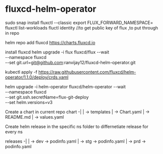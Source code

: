 # fluxcd-helm-operator
sudo snap install fluxctl --classic
export FLUX_FORWARD_NAMESPACE=<flux-ns>
fluxctl list-workloads
fluctl identity  //to get public key of flux ,to put through in repo

helm repo add fluxcd https://charts.fluxcd.io

install fluxcd 
helm upgrade -i flux fluxcd/flux --wait \
--namespace fluxcd \
--set git.url=git@github.com:ranvijay12/fluxcd-helm-operator.git

kubectl apply -f https://raw.githubusercontent.com/fluxcd/helm-operator/1.1.0/deploy/crds.yaml

helm upgrade -i helm-operator fluxcd/helm-operator --wait \
--namespace fluxcd \
--set git.ssh.secretName=flux-git-deploy \
--set helm.versions=v3

Create a chart in current repo 
chart -|
       | -> templates
       | -> Chart.yaml
       | -> README.md
       | -> values.yaml
       
Create helm release in the specific ns folder to differnetiate release for every ns

releases -|
          | -> dev -> podinfo.yaml
          | -> stg -> podinfo.yaml
          | -> prd -> podinfo.yaml








